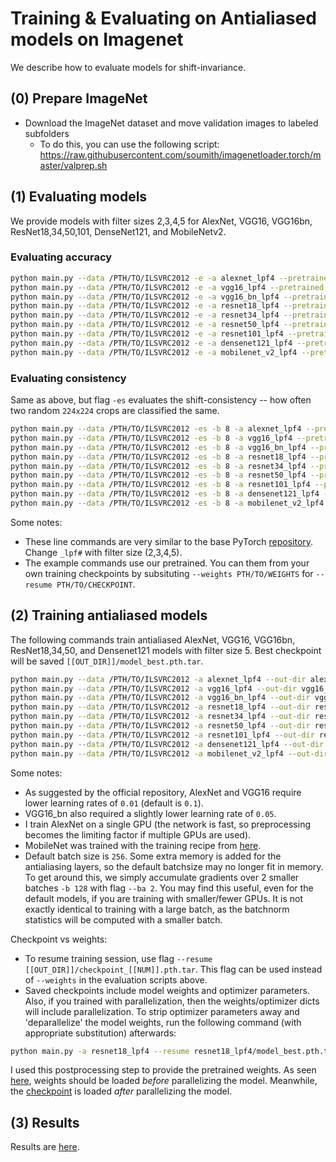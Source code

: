 
# Training & Evaluating on Antialiased models on Imagenet

We describe how to evaluate models for shift-invariance.

## (0) Prepare ImageNet

- Download the ImageNet dataset and move validation images to labeled subfolders
    - To do this, you can use the following script: https://raw.githubusercontent.com/soumith/imagenetloader.torch/master/valprep.sh

## (1) Evaluating models

We provide models with filter sizes 2,3,4,5 for AlexNet, VGG16, VGG16bn, ResNet18,34,50,101, DenseNet121, and MobileNetv2.

### Evaluating accuracy

```bash
python main.py --data /PTH/TO/ILSVRC2012 -e -a alexnet_lpf4 --pretrained --gpu 0
python main.py --data /PTH/TO/ILSVRC2012 -e -a vgg16_lpf4 --pretrained
python main.py --data /PTH/TO/ILSVRC2012 -e -a vgg16_bn_lpf4 --pretrained
python main.py --data /PTH/TO/ILSVRC2012 -e -a resnet18_lpf4 --pretrained
python main.py --data /PTH/TO/ILSVRC2012 -e -a resnet34_lpf4 --pretrained
python main.py --data /PTH/TO/ILSVRC2012 -e -a resnet50_lpf4 --pretrained
python main.py --data /PTH/TO/ILSVRC2012 -e -a resnet101_lpf4 --pretrained
python main.py --data /PTH/TO/ILSVRC2012 -e -a densenet121_lpf4 --pretrained
python main.py --data /PTH/TO/ILSVRC2012 -e -a mobilenet_v2_lpf4 --pretrained
```

<!-- **Ensembling**
- Add `-ens E` to ensemble over `E` random crops.
- By default, we average over logits; add `-ens_sm` to average after softmax (this works better empirically).
- By default, we use all random crops; add `-ens_cf` to always have center crop in the ensemble (this works worse). -->

<!-- ```bash
python main.py --data /PTH/TO/ILSVRC2012 -e  -ens 5 -ens_sm -a resnet34_lpf4 --weights ./weights/resnet34_lpf4.pth.tar
``` -->

### Evaluating consistency

Same as above, but flag `-es` evaluates the shift-consistency -- how often two random `224x224` crops are classified the same.

```bash
python main.py --data /PTH/TO/ILSVRC2012 -es -b 8 -a alexnet_lpf4 --pretrained --gpu 0
python main.py --data /PTH/TO/ILSVRC2012 -es -b 8 -a vgg16_lpf4 --pretrained
python main.py --data /PTH/TO/ILSVRC2012 -es -b 8 -a vgg16_bn_lpf4 --pretrained
python main.py --data /PTH/TO/ILSVRC2012 -es -b 8 -a resnet18_lpf4 --pretrained
python main.py --data /PTH/TO/ILSVRC2012 -es -b 8 -a resnet34_lpf4 --pretrained
python main.py --data /PTH/TO/ILSVRC2012 -es -b 8 -a resnet50_lpf4 --pretrained
python main.py --data /PTH/TO/ILSVRC2012 -es -b 8 -a resnet101_lpf4 --pretrained
python main.py --data /PTH/TO/ILSVRC2012 -es -b 8 -a densenet121_lpf4 --pretrained
python main.py --data /PTH/TO/ILSVRC2012 -es -b 8 -a mobilenet_v2_lpf4 --pretrained
```

Some notes:
- These line commands are very similar to the base PyTorch [repository](https://github.com/pytorch/examples/tree/master/imagenet). Change `_lpf#` with filter size (2,3,4,5).
- The example commands use our pretrained. You can them from your own training checkpoints by subsituting `--weights PTH/TO/WEIGHTS` for `--resume PTH/TO/CHECKPOINT`.


## (2) Training antialiased models

The following commands train antialiased AlexNet, VGG16, VGG16bn, ResNet18,34,50, and Densenet121 models with filter size 5. Best checkpoint will be saved `[[OUT_DIR]]/model_best.pth.tar`.

```bash
python main.py --data /PTH/TO/ILSVRC2012 -a alexnet_lpf4 --out-dir alexnet_lpf4 --gpu 0 --lr .01
python main.py --data /PTH/TO/ILSVRC2012 -a vgg16_lpf4 --out-dir vgg16_lpf4 --lr .01 -b 128 -ba 2
python main.py --data /PTH/TO/ILSVRC2012 -a vgg16_bn_lpf4 --out-dir vgg16_bn_lpf4 --lr .05 -b 128 -ba 2
python main.py --data /PTH/TO/ILSVRC2012 -a resnet18_lpf4 --out-dir resnet18_lpf4
python main.py --data /PTH/TO/ILSVRC2012 -a resnet34_lpf4 --out-dir resnet34_lpf4
python main.py --data /PTH/TO/ILSVRC2012 -a resnet50_lpf4 --out-dir resnet50_lpf4
python main.py --data /PTH/TO/ILSVRC2012 -a resnet101_lpf4 --out-dir resnet101_lpf4
python main.py --data /PTH/TO/ILSVRC2012 -a densenet121_lpf4 --out-dir densenet121_lpf4
python main.py --data /PTH/TO/ILSVRC2012 -a mobilenet_v2_lpf4 --out-dir mobilenet_v2_lpf4 --lr .05 --cos_lr --wd 4e-5 --ep 150
```

Some notes:
- As suggested by the official repository, AlexNet and VGG16 require lower learning rates of `0.01` (default is `0.1`). 
- VGG16_bn also required a slightly lower learning rate of `0.05`.
- I train AlexNet on a single GPU (the network is fast, so preprocessing becomes the limiting factor if multiple GPUs are used).
- MobileNet was trained with the training recipe from [here](https://github.com/tonylins/pytorch-mobilenet-v2#training-recipe).
- Default batch size is `256`. Some extra memory is added for the antialiasing layers, so the default batchsize may no longer fit in memory. To get around this, we simply accumulate gradients over 2 smaller batches `-b 128` with flag `--ba 2`. You may find this useful, even for the default models, if you are training with smaller/fewer GPUs. It is not exactly identical to training with a large batch, as the batchnorm statistics will be computed with a smaller batch.

Checkpoint vs weights:
- To resume training session, use flag `--resume [[OUT_DIR]]/checkpoint_[[NUM]].pth.tar`. This flag can be used instead of `--weights` in the evaluation scripts above.
- Saved checkpoints include model weights and optimizer parameters. Also, if you trained with parallelization, then the weights/optimizer dicts will include parallelization. To strip optimizer parameters away and 'deparallelize' the model weights, run the following command (with appropriate substitution) afterwards:

```bash
python main.py -a resnet18_lpf4 --resume resnet18_lpf4/model_best.pth.tar --save_weights resnet18_lpf4/weights.pth.tar
```

I used this postprocessing step to provide the pretrained weights. As seen [here](https://github.com/adobe/antialiased-cnns/blob/master/main.py#L265), weights should be loaded *before* parallelizing the model. Meanwhile, the [checkpoint](https://github.com/adobe/antialiased-cnns/blob/master/main.py#L308) is loaded *after* parallelizing the model.

## (3) Results

Results are [here](README.md#3-results).
